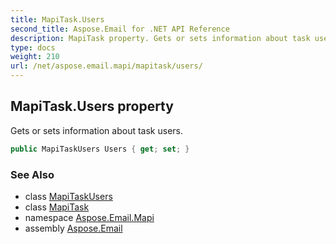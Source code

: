 ```yaml
---
title: MapiTask.Users
second_title: Aspose.Email for .NET API Reference
description: MapiTask property. Gets or sets information about task users
type: docs
weight: 210
url: /net/aspose.email.mapi/mapitask/users/
---
```

## MapiTask.Users property

Gets or sets information about task users.

```csharp
public MapiTaskUsers Users { get; set; }
```

### See Also

* class [MapiTaskUsers](../../mapitaskusers/)
* class [MapiTask](../)
* namespace [Aspose.Email.Mapi](../../mapitask/)
* assembly [Aspose.Email](../../../)


